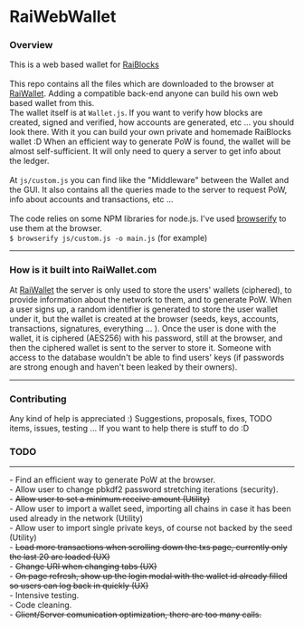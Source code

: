 # RaiWebWallet

<h3>Overview</h3>
<p>
    This is a web based wallet for <a href="https://raiblockscommunity.net" target="_blank">RaiBlocks</a><br/><br/>
    This repo contains all the files which are downloaded to the browser at <a href="http://raiwallet.com/" target="_blank">RaiWallet</a>.
    Adding a compatible back-end anyone can build his own web based wallet from this. <br/>
    The wallet itself is at <code>Wallet.js</code>. If you want to verify how blocks are created, signed and verified, how accounts are generated, etc ... you should look there. With it you can build your own private and homemade RaiBlocks wallet :D When an efficient way to generate PoW is found, the wallet will be almost self-sufficient. It will only need to query a server to get info about the ledger.
    <br/><br/>
    At <code>js/custom.js</code> you can find like the "Middleware" between the Wallet and the GUI. It also contains all the queries made to the server to request PoW, info about accounts and transactions, etc ...
    <br/><br/>
    The code relies on some NPM libraries for node.js. I've used <a href="http://browserify.org/" target="_blanke">browserify</a> to use them at the browser.<br/>
    <code>$ browserify js/custom.js -o main.js</code> (for example)
</p>

<hr/>

<h3>How is it built into RaiWallet.com</h3>
<p>
    At <a href="http://raiwallet.com/" target="_blank">RaiWallet</a> the server is only used to store the users' wallets (ciphered), to provide information about the network to them, and to generate PoW. When a user signs up, a random identifier is generated to store the user wallet under it, but the wallet is created at the browser (seeds, keys, accounts, transactions, signatures, everything ... ). Once the user is done with the wallet, it is ciphered (AES256) with his password, still at the browser, and then the ciphered wallet is sent to the server to store it. Someone with access to the database wouldn't be able to find users' keys (if passwords are strong enough and haven't been leaked by their owners).
</p>

<hr/>
<h3>Contributing</h3>
<p>
    Any kind of help is appreciated :) Suggestions, proposals, fixes, TODO items, issues, testing ... If you want to help there is stuff to do :D
</p>

<h3>TODO</h3>
<hr/>
 - Find an efficient way to generate PoW at the browser.<br/>
 - Allow user to change pbkdf2 password stretching iterations (security).<br/>
 - <del>Allow user to set a minimum receive amount (Utility)</del><br/>
 - Allow user to import a wallet seed, importing all chains in case it has been used already in the network (Utility)<br/>
 - Allow user to import single private keys, of course not backed by the seed (Utility)<br/>
 - <del>Load more transactions when scrolling down the txs page, currently only the last 20 are loaded (UX)</del><br/>
 - <del>Change URI when changing tabs (UX)</del><br/>
 - <del>On page refresh, show up the login modal with the wallet id already filled so users can log back in quickly (UX)</del><br/>
 - Intensive testing.<br/>
 - Code cleaning.<br/>
 - <del>Client/Server comunication optimization, there are too many calls.</del><br/>
 
 
